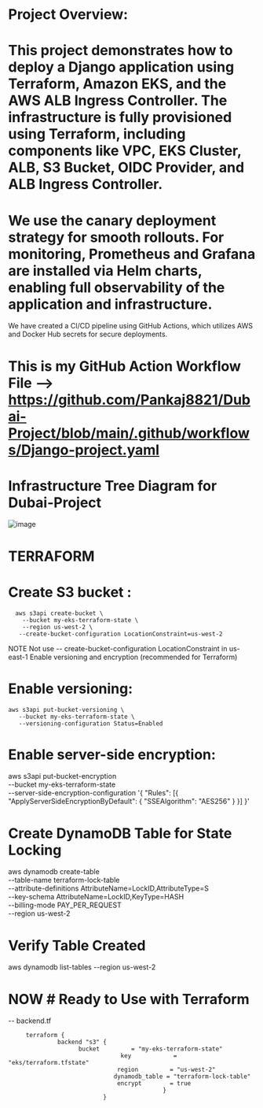 # Project Overview:

# This project demonstrates how to deploy a Django application using Terraform, Amazon EKS, and the AWS ALB Ingress Controller. The infrastructure is fully provisioned using Terraform, including components like VPC, EKS Cluster, ALB, S3 Bucket, OIDC Provider, and ALB Ingress Controller.

# We use the canary deployment strategy for smooth rollouts. For monitoring, Prometheus and Grafana are installed via Helm charts, enabling full observability of the application and infrastructure.

We have created a CI/CD pipeline using GitHub Actions, which utilizes AWS and Docker Hub secrets for secure deployments.

# This is my GitHub Action Workflow File  -->  https://github.com/Pankaj8821/Dubai-Project/blob/main/.github/workflows/Django-project.yaml


# Infrastructure Tree Diagram for Dubai-Project
![image](https://github.com/user-attachments/assets/634ab658-9fb8-4033-a1a0-3baf461a0fa8)

# TERRAFORM
# Create  S3 bucket  :

      aws s3api create-bucket \
        --bucket my-eks-terraform-state \
        --region us-west-2 \
       --create-bucket-configuration LocationConstraint=us-west-2
    
NOTE  Not use  -- create-bucket-configuration LocationConstraint in us-east-1
Enable versioning and encryption (recommended for Terraform)
 # Enable versioning:
    aws s3api put-bucket-versioning \
       --bucket my-eks-terraform-state \
       --versioning-configuration Status=Enabled

# Enable server-side encryption:
   aws s3api put-bucket-encryption \
   --bucket my-eks-terraform-state \
   --server-side-encryption-configuration '{
     "Rules": [{
        "ApplyServerSideEncryptionByDefault": {
         "SSEAlgorithm": "AES256"
       }
     }]
   }'


# Create DynamoDB Table for State Locking
   
   aws dynamodb create-table \
   --table-name terraform-lock-table \
   --attribute-definitions AttributeName=LockID,AttributeType=S \
   --key-schema AttributeName=LockID,KeyType=HASH \
   --billing-mode PAY_PER_REQUEST \
   --region us-west-2

# Verify Table Created
   aws dynamodb list-tables --region us-west-2

# NOW #  Ready to Use with Terraform
  -- backend.tf 
    
         terraform {
                  backend "s3" {
                        bucket         = "my-eks-terraform-state"
                                    key            = "eks/terraform.tfstate"
                                   region         = "us-west-2"
                                  dynamodb_table = "terraform-lock-table"
                                   encrypt        = true
                                                }
                               }
